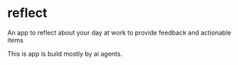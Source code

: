 # reflect
An app to reflect about your day at work to provide feedback and actionable items

This is app is build mostly by ai agents.
